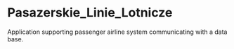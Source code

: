 # Pasazerskie_Linie_Lotnicze
Application supporting passenger airline system communicating with a data base.
